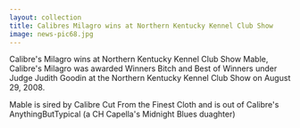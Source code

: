 ```yaml
---
layout: collection
title: Calibres Milagro wins at Northern Kentucky Kennel Club Show
image: news-pic68.jpg
---
```

Calibre's Milagro wins at Northern Kentucky Kennel Club Show
 Mable, Calibre's Milagro was awarded Winners Bitch and Best of Winners under Judge Judith Goodin at the Northern Kentucky Kennel Club Show on August 29, 2008.
 
 Mable is sired by Calibre Cut From the Finest Cloth and is out of Calibre's AnythingButTypical (a CH Capella's Midnight Blues duaghter)
